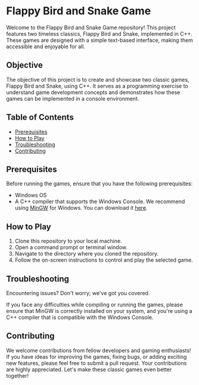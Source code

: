 # Flappy Bird and Snake Game

Welcome to the Flappy Bird and Snake Game repository! This project features two timeless classics, Flappy Bird and Snake, implemented in C++. These games are designed with a simple text-based interface, making them accessible and enjoyable for all.

## Objective

The objective of this project is to create and showcase two classic games, Flappy Bird and Snake, using C++. It serves as a programming exercise to understand game development concepts and demonstrates how these games can be implemented in a console environment.

## Table of Contents
- [Prerequisites](#prerequisites)
- [How to Play](#how-to-play)
- [Troubleshooting](#troubleshooting)
- [Contributing](#contributing)

## Prerequisites

Before running the games, ensure that you have the following prerequisites:

- Windows OS
- A C++ compiler that supports the Windows Console. We recommend using [MinGW](https://sourceforge.net/projects/mingw-w64/) for Windows. You can download it [here](http://www.mingw.org/download/installer).

## How to Play

1. Clone this repository to your local machine.
2. Open a command prompt or terminal window.
3. Navigate to the directory where you cloned the repository.
4. Follow the on-screen instructions to control and play the selected game.

## Troubleshooting

Encountering issues? Don't worry; we've got you covered.

If you face any difficulties while compiling or running the games, please ensure that MinGW is correctly installed on your system, and you're using a C++ compiler that is compatible with the Windows Console.

## Contributing

We welcome contributions from fellow developers and gaming enthusiasts! If you have ideas for improving the games, fixing bugs, or adding exciting new features, please feel free to submit a pull request. Your contributions are highly appreciated. Let's make these classic games even better together!


   


